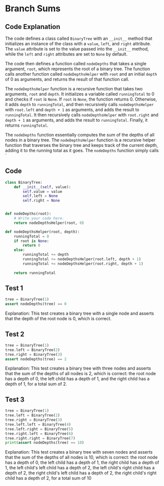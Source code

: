 # Branch Sums

## Code Explanation

The code defines a class called `BinaryTree` with an `__init__` method that initializes an instance of the class with a `value`, `left`, and `right` attribute. The `value` attribute is set to the value passed into the `__init__` method, while the `left` and `right` attributes are set to `None` by default.

The code then defines a function called `nodeDepths` that takes a single argument, `root`, which represents the root of a binary tree. The function calls another function called `nodeDepthsHelper` with `root` and an initial `depth` of 0 as arguments, and returns the result of that function call.

The `nodeDepthsHelper` function is a recursive function that takes two arguments, `root` and `depth`. It initializes a variable called `runningTotal` to 0 and checks if `root` is `None`. If `root` is `None`, the function returns 0. Otherwise, it adds `depth` to `runningTotal`, and then recursively calls `nodeDepthsHelper` with `root.left` and `depth + 1` as arguments, and adds the result to `runningTotal`. It then recursively calls `nodeDepthsHelper` with `root.right` and `depth + 1` as arguments, and adds the result to `runningTotal`. Finally, it returns `runningTotal`.

The `nodeDepths` function essentially computes the sum of the depths of all nodes in a binary tree. The `nodeDepthsHelper` function is a recursive helper function that traverses the binary tree and keeps track of the current depth, adding it to the running total as it goes. The `nodeDepths` function simply calls `

## Code

```python
class BinaryTree:
    def __init__(self, value):
        self.value = value
        self.left = None
        self.right = None


def nodeDepths(root):
    # Write your code here.
    return nodeDepthsHelper(root, 0)

def nodeDepthsHelper(root, depth):
    runningTotal = 0
    if root is None:
        return 0
    else:
        runningTotal += depth
        runningTotal += nodeDepthsHelper(root.left, depth + 1)
        runningTotal += nodeDepthsHelper(root.right, depth + 1)
    
    return runningTotal
```

## Test 1

```python
tree = BinaryTree(1)
assert nodeDepths(tree) == 0
```

Explanation: This test creates a binary tree with a single node and asserts that the depth of the root node is 0, which is correct.

## Test 2

```python
tree = BinaryTree(1)
tree.left = BinaryTree(2)
tree.right = BinaryTree(3)
assert nodeDepths(tree) == 2
```

Explanation: This test creates a binary tree with three nodes and asserts that the sum of the depths of all nodes is 2, which is correct: the root node has a depth of 0, the left child has a depth of 1, and the right child has a depth of 1, for a total sum of 2.

## Test 3

```python
tree = BinaryTree(1)
tree.left = BinaryTree(2)
tree.right = BinaryTree(3)
tree.left.left = BinaryTree(4)
tree.left.right = BinaryTree(5)
tree.right.left = BinaryTree(6)
tree.right.right = BinaryTree(7)
print(assert nodeDepths(tree) == 10)
```

Explanation: This test creates a binary tree with seven nodes and asserts that the sum of the depths of all nodes is 10, which is correct: the root node has a depth of 0, the left child has a depth of 1, the right child has a depth of 1, the left child's left child has a depth of 2, the left child's right child has a depth of 2, the right child's left child has a depth of 2, the right child's right child has a depth of 2, for a total sum of 10
